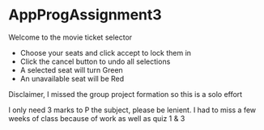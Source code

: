 # AppProgAssignment3

Welcome to the movie ticket selector

- Choose your seats and click accept to lock them in
- Click the cancel button to undo all selections
- A selected seat will turn Green
- An unavailable seat will be Red










Disclaimer, I missed the group project formation so this is a solo effort

I only need 3 marks to P the subject, please be lenient. I had to miss a few weeks of class because of work as well as quiz 1 & 3


